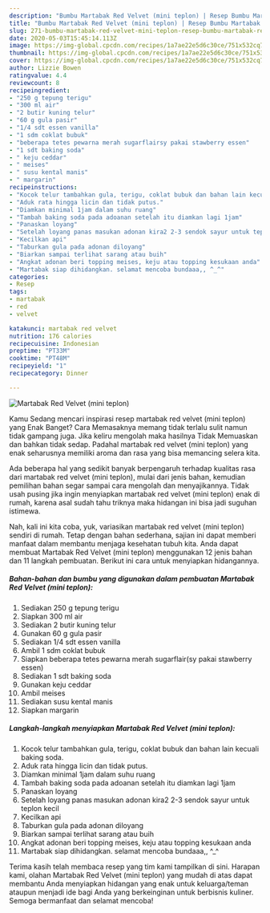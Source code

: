```yaml
---
description: "Bumbu Martabak Red Velvet (mini teplon) | Resep Bumbu Martabak Red Velvet (mini teplon) Yang Menggugah Selera"
title: "Bumbu Martabak Red Velvet (mini teplon) | Resep Bumbu Martabak Red Velvet (mini teplon) Yang Menggugah Selera"
slug: 271-bumbu-martabak-red-velvet-mini-teplon-resep-bumbu-martabak-red-velvet-mini-teplon-yang-menggugah-selera
date: 2020-05-03T15:45:14.113Z
image: https://img-global.cpcdn.com/recipes/1a7ae22e5d6c30ce/751x532cq70/martabak-red-velvet-mini-teplon-foto-resep-utama.jpg
thumbnail: https://img-global.cpcdn.com/recipes/1a7ae22e5d6c30ce/751x532cq70/martabak-red-velvet-mini-teplon-foto-resep-utama.jpg
cover: https://img-global.cpcdn.com/recipes/1a7ae22e5d6c30ce/751x532cq70/martabak-red-velvet-mini-teplon-foto-resep-utama.jpg
author: Lizzie Bowen
ratingvalue: 4.4
reviewcount: 8
recipeingredient:
- "250 g tepung terigu"
- "300 ml air"
- "2 butir kuning telur"
- "60 g gula pasir"
- "1/4 sdt essen vanilla"
- "1 sdm coklat bubuk"
- "beberapa tetes pewarna merah sugarflairsy pakai stawberry essen"
- "1 sdt baking soda"
- " keju ceddar"
- " meises"
- " susu kental manis"
- " margarin"
recipeinstructions:
- "Kocok telur tambahkan gula, terigu, coklat bubuk dan bahan lain kecuali baking soda."
- "Aduk rata hingga licin dan tidak putus."
- "Diamkan minimal 1jam dalam suhu ruang"
- "Tambah baking soda pada adoanan setelah itu diamkan lagi 1jam"
- "Panaskan loyang"
- "Setelah loyang panas masukan adonan kira2 2-3 sendok sayur untuk teplon kecil"
- "Kecilkan api"
- "Taburkan gula pada adonan diloyang"
- "Biarkan sampai terlihat sarang atau buih"
- "Angkat adonan beri topping meises, keju atau topping kesukaan anda"
- "Martabak siap dihidangkan. selamat mencoba bundaaa,, ^_^"
categories:
- Resep
tags:
- martabak
- red
- velvet

katakunci: martabak red velvet 
nutrition: 176 calories
recipecuisine: Indonesian
preptime: "PT33M"
cooktime: "PT48M"
recipeyield: "1"
recipecategory: Dinner

---
```



![Martabak Red Velvet (mini teplon)](https://img-global.cpcdn.com/recipes/1a7ae22e5d6c30ce/751x532cq70/martabak-red-velvet-mini-teplon-foto-resep-utama.jpg)

Kamu Sedang mencari inspirasi resep martabak red velvet (mini teplon) yang Enak Banget? Cara Memasaknya memang tidak terlalu sulit namun tidak gampang juga. Jika keliru mengolah maka hasilnya Tidak Memuaskan dan bahkan tidak sedap. Padahal martabak red velvet (mini teplon) yang enak seharusnya memiliki aroma dan rasa yang bisa memancing selera kita.



Ada beberapa hal yang sedikit banyak berpengaruh terhadap kualitas rasa dari martabak red velvet (mini teplon), mulai dari jenis bahan, kemudian pemilihan bahan segar sampai cara mengolah dan menyajikannya. Tidak usah pusing jika ingin menyiapkan martabak red velvet (mini teplon) enak di rumah, karena asal sudah tahu triknya maka hidangan ini bisa jadi suguhan istimewa.


Nah, kali ini kita coba, yuk, variasikan martabak red velvet (mini teplon) sendiri di rumah. Tetap dengan bahan sederhana, sajian ini dapat memberi manfaat dalam membantu menjaga kesehatan tubuh kita. Anda dapat membuat Martabak Red Velvet (mini teplon) menggunakan 12 jenis bahan dan 11 langkah pembuatan. Berikut ini cara untuk menyiapkan hidangannya.

<!--inarticleads1-->

##### Bahan-bahan dan bumbu yang digunakan dalam pembuatan Martabak Red Velvet (mini teplon):

1. Sediakan 250 g tepung terigu
1. Siapkan 300 ml air
1. Sediakan 2 butir kuning telur
1. Gunakan 60 g gula pasir
1. Sediakan 1/4 sdt essen vanilla
1. Ambil 1 sdm coklat bubuk
1. Siapkan beberapa tetes pewarna merah sugarflair(sy pakai stawberry essen)
1. Sediakan 1 sdt baking soda
1. Gunakan  keju ceddar
1. Ambil  meises
1. Sediakan  susu kental manis
1. Siapkan  margarin




<!--inarticleads2-->

##### Langkah-langkah menyiapkan Martabak Red Velvet (mini teplon):

1. Kocok telur tambahkan gula, terigu, coklat bubuk dan bahan lain kecuali baking soda.
1. Aduk rata hingga licin dan tidak putus.
1. Diamkan minimal 1jam dalam suhu ruang
1. Tambah baking soda pada adoanan setelah itu diamkan lagi 1jam
1. Panaskan loyang
1. Setelah loyang panas masukan adonan kira2 2-3 sendok sayur untuk teplon kecil
1. Kecilkan api
1. Taburkan gula pada adonan diloyang
1. Biarkan sampai terlihat sarang atau buih
1. Angkat adonan beri topping meises, keju atau topping kesukaan anda
1. Martabak siap dihidangkan. selamat mencoba bundaaa,, ^_^




Terima kasih telah membaca resep yang tim kami tampilkan di sini. Harapan kami, olahan Martabak Red Velvet (mini teplon) yang mudah di atas dapat membantu Anda menyiapkan hidangan yang enak untuk keluarga/teman ataupun menjadi ide bagi Anda yang berkeinginan untuk berbisnis kuliner. Semoga bermanfaat dan selamat mencoba!
